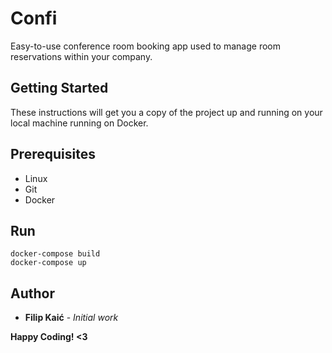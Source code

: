 # Confi

Easy-to-use conference room booking app used to manage room reservations within your company.

## Getting Started

These instructions will get you a copy of the project up and running on your local machine running on Docker.

## Prerequisites

* Linux
* Git
* Docker

## Run

```
docker-compose build
docker-compose up
```

## Author

* **Filip Kaić** - *Initial work*

**Happy Coding! <3**
